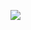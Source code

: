 <a href="../sculptures.html"><img src="http://firedpot.com/images/sculptures/manidesign-gallery-2.jpg" /></a>
